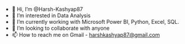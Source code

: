 - 👋 Hi, I’m @Harsh-Kashyap87
- 👀 I’m interested in Data Analysis 
- 🌱 I’m currently working with Microsoft Power BI, Python, Excel, SQL.
- 💞️ I’m looking to collaborate with anyone
- 📫 How to reach me on Gmail - harshkashyap87@gmail.com

<!---
Harsh-Kashyap87/Harsh-Kashyap87 is a ✨ special ✨ repository because its `README.md` (this file) appears on your GitHub profile.
You can click the Preview link to take a look at your changes.
--->
